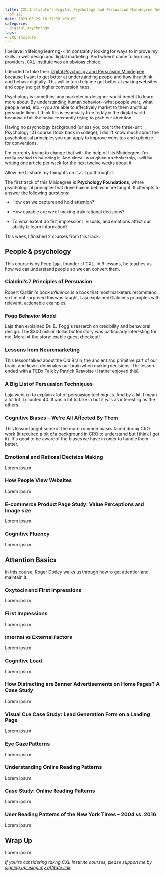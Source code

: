 ```yaml
---
title: CXL Institute’s Digital Psychology and Persuasion Minidegree Review (Part 1
  of 12)
date: 2021-03-29 16:37:00 +08:00
categories:
- digital psychology
tags:
- CXL Insitute
---
```


I believe in lifelong learning--I'm constantly looking for ways to improve my skills in web design and digital marketing. And when it came to learning providers, [CXL Institute was an obvious choice](https://cxl.com/institute/reviews/#_r_crystal80).

I decided to take their [Digital Psychology and Persuasion Minidegree](https://cxl.com/institute/programs/digital-psychology-persuasion-training/#_r_crystal80) because I want to get better at understanding people and how they think and behave digitally. This will in turn help me get better at making websites and copy and get higher conversion rates.

Psychology is something any marketer or designer would benefit to learn more about. By understanding human behavior--what people want, what people need, etc.--you are able to effectively market to them and thus persuade them. I think this is especially true today in the digital world because of all the noise constantly trying to grab our attention.

Having no psychology background (unless you count the three-unit Psychology 101 course I took back in college), I didn't know much about the psychological principles you can apply to improve websites and optimize for conversions.

I'm currently trying to change that with the help of this Minidegree. I'm really excited to be doing it. And since I was given a scholarship, I will be writing one article per week for the next twelve weeks about it.

Allow me to share my thoughts on it as I go through it.

The first track of this Minidegree is **Psychology Foundations**, where psychological principles that drive human behavior are taught. It attempts to answer the following questions:

* How can we capture and hold attention?

* How capable are we of making truly rational decisions?

* To what extent do first impressions, visuals, and emotions affect our ability to learn information?

This week, I finished 2 courses from this track.

## People & psychology

This course is by Peep Laja, founder of CXL. In 9 lessons, he teaches us how we can understand people so we can convert them.

### Cialdini’s 7 Principles of Persuasion

Robert Cialdini's book *Influence* is a book that most marketers recommend, so I'm not surprised this was taught. Laja explained Cialdini's principles with relevant, actionable examples.

### Fogg Behavior Model

Laja then explained Dr. BJ Fogg's research on credibility and behavioral design. The $300 million dollar button story was particularly interesting for me. Moral of the story: enable guest checkout!

### Lessons from Neuromarketing

This lesson talked about the Old Brain, the ancient and primitive part of our brain, and how it dominates our brain when making decisions. The lesson ended with a TEDx Talk by Patrick Renvoise (I rather enjoyed this).

### A Big List of Persuasion Techniques

Laja went on to explain a lot of persuasion techniques. And by a lot, I mean a lot lot. I counted 40. It was a lot to take in but it was as interesting as the others.

### Cognitive Biases – We’re All Affected By Them

This lesson taught some of the more common biases faced during CRO work (it required a bit of a background in CRO to understand but I think I got it). It's good to be aware of the biases we have in order to handle them better.

### Emotional and Rational Decision Making

Lorem ipsum

### How People View Websites

Lorem ipsum

### E-commerce Product Page Study: Value Perceptions and Image size

Lorem ipsum

### Cognitive Fluency

Lorem ipsum

## Attention Basics

In this course, Roger Dooley walks us through how to get attention and maintain it.

### Oxytocin and First Impressions

Lorem ipsum

### First Impressions

Lorem ipsum

### Internal vs External Factors

Lorem ipsum

### Cognitive Load

Lorem ipsum

### How Distracting are Banner Advertisements on Home Pages? A Case Study

Lorem ipsum

### Visual Cue Case Study: Lead Generation Form on a Landing Page

Lorem ipsum

### Eye Gaze Patterns

Lorem ipsum

### Understanding Online Reading Patterns

Lorem ipsum

### Case Study: Online Reading Patterns

Lorem ipsum

### User Reading Patterns of the New York Times – 2004 vs. 2016

Lorem ipsum

## Wrap Up

Lorem ipsum

*If you’re considering taking CXL Institute courses, please support me by [signing up using my affiliate link](http://cxl.com/institute/#_r_crystal80).*